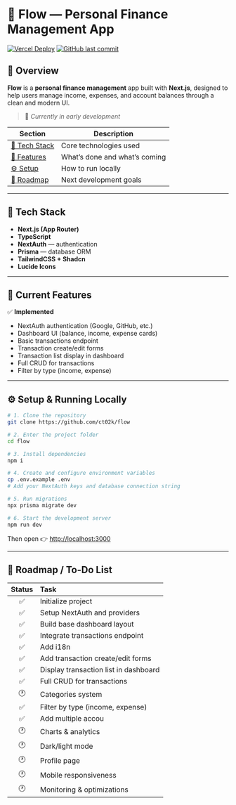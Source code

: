 # 💸 Flow — Personal Finance Management App

[![Vercel Deploy](https://img.shields.io/github/deployments/ct02k/flow/Production?label=vercel&logo=vercel)](https://flow-omega-one.vercel.app)
[![GitHub last commit](https://img.shields.io/github/last-commit/ct02k/flow)](https://github.com/ct02k/flow/commits/main)

## 📂 Overview

**Flow** is a **personal finance management** app built with **Next.js**, designed to help users manage income, expenses, and account balances through a clean and modern UI.

> 🧪 _Currently in early development_

| Section                              | Description                   |
| ------------------------------------ | ----------------------------- |
| [🚀 Tech Stack](#-tech-stack)        | Core technologies used        |
| [🧠 Features](#-current-features)    | What’s done and what’s coming |
| [⚙️ Setup](#-setup--running-locally) | How to run locally            |
| [🧭 Roadmap](#-roadmap--to-do-list)  | Next development goals        |

---

## 🚀 Tech Stack

- **Next.js (App Router)**
- **TypeScript**
- **NextAuth** — authentication
- **Prisma** — database ORM
- **TailwindCSS + Shadcn**
- **Lucide Icons**

---

## 🧠 Current Features

✅ **Implemented**

- NextAuth authentication (Google, GitHub, etc.)
- Dashboard UI (balance, income, expense cards)
- Basic transactions endpoint
- Transaction create/edit forms
- Transaction list display in dashboard
- Full CRUD for transactions
- Filter by type (income, expense)

---

## ⚙️ Setup & Running Locally

```bash
# 1. Clone the repository
git clone https://github.com/ct02k/flow

# 2. Enter the project folder
cd flow

# 3. Install dependencies
npm i

# 4. Create and configure environment variables
cp .env.example .env
# Add your NextAuth keys and database connection string

# 5. Run migrations
npx prisma migrate dev

# 6. Start the development server
npm run dev
```

Then open 👉 [http://localhost:3000](http://localhost:3000)

---

## 🧭 Roadmap / To-Do List

| Status | Task                                  |
| :----: | :------------------------------------ |
|   ✅   | Initialize project                    |
|   ✅   | Setup NextAuth and providers          |
|   ✅   | Build base dashboard layout           |
|   ✅   | Integrate transactions endpoint       |
|   ✅   | Add i18n                              |
|   ✅   | Add transaction create/edit forms     |
|   ✅   | Display transaction list in dashboard |
|   ✅   | Full CRUD for transactions            |
|   🕐   | Categories system                     |
|   ✅   | Filter by type (income, expense)      |
|   ✅   | Add multiple accou                    |
|   🕐   | Charts & analytics                    |
|   🕐   | Dark/light mode                       |
|   🕐   | Profile page                          |
|   🕐   | Mobile responsiveness                 |
|   🕐   | Monitoring & optimizations            |
